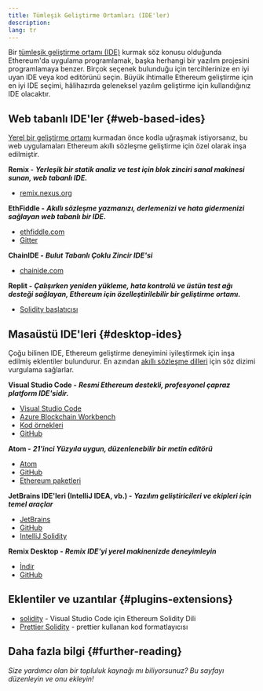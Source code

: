 ```yaml
---
title: Tümleşik Geliştirme Ortamları (IDE'ler)
description:
lang: tr
---
```


Bir [tümleşik geliştirme ortamı (IDE)](https://wikipedia.org/wiki/Integrated_development_environment) kurmak söz konusu olduğunda Ethereum'da uygulama programlamak, başka herhangi bir yazılım projesini programlamaya benzer. Birçok seçenek bulunduğu için tercihlerinize en iyi uyan IDE veya kod editörünü seçin. Büyük ihtimalle Ethereum geliştirme için en iyi IDE seçimi, hâlihazırda geleneksel yazılım geliştirme için kullandığınız IDE olacaktır.

## Web tabanlı IDE'ler {#web-based-ides}

[Yerel bir geliştirme ortamı](/developers/local-environment/) kurmadan önce kodla uğraşmak istiyorsanız, bu web uygulamaları Ethereum akıllı sözleşme geliştirme için özel olarak inşa edilmiştir.

**Remix -** **_Yerleşik bir statik analiz ve test için blok zinciri sanal makinesi sunan, web tabanlı IDE._**

- [remix.nexus.org](https://remix.nexus.org/)

**EthFiddle -** **_Akıllı sözleşme yazmanızı, derlemenizi ve hata gidermenizi sağlayan web tabanlı bir IDE._**

- [ethfiddle.com](https://ethfiddle.com/)
- [Gitter](https://gitter.im/loomnetwork/ethfiddle)

**ChainIDE -** **_Bulut Tabanlı Çoklu Zincir IDE'si_**

- [chainide.com](https://chainide.com/)

**Replit -** **_Çalışırken yeniden yükleme, hata kontrolü ve üstün test ağı desteği sağlayan, Ethereum için özelleştirilebilir bir geliştirme ortamı._**

- [Solidity başlatıcısı](https://replit.com/@replit/Solidity-starter-beta)

## Masaüstü IDE'leri {#desktop-ides}

Çoğu bilinen IDE, Ethereum geliştirme deneyimini iyileştirmek için inşa edilmiş eklentiler bulundurur. En azından [akıllı sözleşme dilleri](/developers/docs/smart-contracts/languages/) için söz dizimi vurgulama sağlarlar.

**Visual Studio Code -** **_Resmi Ethereum destekli, profesyonel çapraz platform IDE'sidir._**

- [Visual Studio Code](https://code.visualstudio.com/)
- [Azure Blockchain Workbench](https://azuremarketplace.microsoft.com/en-us/marketplace/apps/microsoft-azure-blockchain.azure-blockchain-workbench?tab=Overview)
- [Kod örnekleri](https://github.com/Azure-Samples/blockchain/blob/master/blockchain-workbench/application-and-smart-contract-samples/readme.md)
- [GitHub](https://github.com/microsoft/vscode)

**Atom -** **_21'inci Yüzyıla uygun, düzenlenebilir bir metin editörü_**

- [Atom](https://atom.io/)
- [GitHub](https://github.com/atom)
- [Ethereum paketleri](https://atom.io/packages/search?utf8=%E2%9C%93&q=keyword%3Aethereum&commit=Search)

**JetBrains IDE'leri (IntelliJ IDEA, vb.) -** **_Yazılım geliştiricileri ve ekipleri için temel araçlar_**

- [JetBrains](https://www.jetbrains.com/)
- [GitHub](https://github.com/JetBrains)
- [IntelliJ Solidity](https://github.com/intellij-solidity/intellij-solidity/)

**Remix Desktop -** **_Remix IDE'yi yerel makinenizde deneyimleyin_**

- [İndir](https://github.com/ethereum/remix-desktop/releases)
- [GitHub](https://github.com/ethereum/remix-desktop)

## Eklentiler ve uzantılar {#plugins-extensions}

- [solidity](https://marketplace.visualstudio.com/items?itemName=JuanBlanco.solidity) - Visual Studio Code için Ethereum Solidity Dili
- [Prettier Solidity](https://github.com/prettier-solidity/prettier-plugin-solidity) - prettier kullanan kod formatlayıcısı

## Daha fazla bilgi {#further-reading}

_Size yardımcı olan bir topluluk kaynağı mı biliyorsunuz? Bu sayfayı düzenleyin ve onu ekleyin!_
